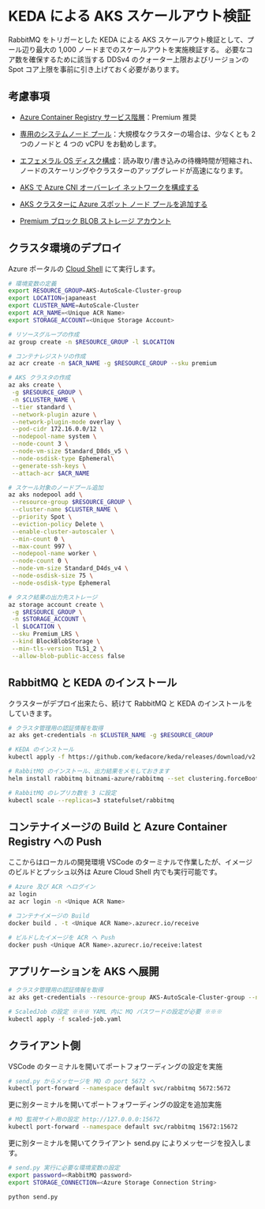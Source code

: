 # KEDA による AKS スケールアウト検証

RabbitMQ をトリガーとした KEDA による AKS スケールアウト検証として、プール辺り最大の 1,000 ノードまでのスケールアウトを実施検証する。
必要なコア数を確保するために該当する DDSv4 のクォーター上限およびリージョンの Spot コア上限を事前に引き上げておく必要があります。

## 考慮事項

- [Azure Container Registry サービス階層](https://learn.microsoft.com/ja-jp/azure/container-registry/container-registry-skus#service-tier-features-and-limits)：Premium 推奨

- [専用のシステムノード プール](https://learn.microsoft.com/ja-jp/azure/aks/use-system-pools?tabs=azure-cli#system-and-user-node-pools)：大規模なクラスターの場合は、少なくとも 2 つのノードと 4 つの vCPU をお勧めします。

- [エフェメラル OS ディスク構成](https://learn.microsoft.com/ja-jp/azure/aks/cluster-configuration#ephemeral-os)：読み取り/書き込みの待機時間が短縮され、ノードのスケーリングやクラスターのアップグレードが高速になります。

- [AKS で Azure CNI オーバーレイ ネットワークを構成する](https://learn.microsoft.com/ja-jp/azure/aks/azure-cni-overlay#choosing-a-network-model-to-use)

- [AKS クラスターに Azure スポット ノード プールを追加する](https://learn.microsoft.com/ja-jp/azure/aks/spot-node-pool)

- [Premium ブロック BLOB ストレージ アカウント](https://learn.microsoft.com/ja-jp/azure/storage/blobs/storage-blob-block-blob-premium)

## クラスタ環境のデプロイ

Azure ポータルの [Cloud Shell](https://learn.microsoft.com/ja-jp/azure/cloud-shell/quickstart?tabs=azurecli) にて実行します。

```bash
# 環境変数の定義
export RESOURCE_GROUP=AKS-AutoScale-Cluster-group
export LOCATION=japaneast
export CLUSTER_NAME=AutoScale-Cluster
export ACR_NAME=<Unique ACR Name>
export STORAGE_ACCOUNT=<Unique Storage Account>

# リソースグループの作成
az group create -n $RESOURCE_GROUP -l $LOCATION

# コンテナレジストリの作成
az acr create -n $ACR_NAME -g $RESOURCE_GROUP --sku premium

# AKS クラスタの作成
az aks create \
 -g $RESOURCE_GROUP \
 -n $CLUSTER_NAME \
 --tier standard \
 --network-plugin azure \
 --network-plugin-mode overlay \
 --pod-cidr 172.16.0.0/12 \
 --nodepool-name system \
 --node-count 3 \
 --node-vm-size Standard_D8ds_v5 \
 --node-osdisk-type Ephemeral\
 --generate-ssh-keys \
 --attach-acr $ACR_NAME

# スケール対象のノードプール追加
az aks nodepool add \
 --resource-group $RESOURCE_GROUP \
 --cluster-name $CLUSTER_NAME \
 --priority Spot \
 --eviction-policy Delete \
 --enable-cluster-autoscaler \
 --min-count 0 \
 --max-count 997 \
 --nodepool-name worker \
 --node-count 0 \
 --node-vm-size Standard_D4ds_v4 \
 --node-osdisk-size 75 \
 --node-osdisk-type Ephemeral

# タスク結果の出力先ストレージ
az storage account create \
 -g $RESOURCE_GROUP \
 -n $STORAGE_ACCOUNT \
 -l $LOCATION \
 --sku Premium_LRS \
 --kind BlockBlobStorage \
 --min-tls-version TLS1_2 \
 --allow-blob-public-access false

```
## RabbitMQ と KEDA のインストール

クラスターがデプロイ出来たら、続けて RabbitMQ と KEDA のインストールをしていきます。

```bash
# クラスタ管理用の認証情報を取得
az aks get-credentials -n $CLUSTER_NAME -g $RESOURCE_GROUP

# KEDA のインストール
kubectl apply -f https://github.com/kedacore/keda/releases/download/v2.10.1/keda-2.10.1.yaml

# RabbitMQ のインストール、出力結果をメモしておきます
helm install rabbitmq bitnami-azure/rabbitmq --set clustering.forceBoot=true

# RabbitMQ のレプリカ数を 3 に設定
kubectl scale --replicas=3 statefulset/rabbitmq
```

## コンテナイメージの Build と Azure Container Registry への Push

ここからはローカルの開発環境 VSCode のターミナルで作業したが、イメージのビルドとプッシュ以外は Azure Cloud Shell 内でも実行可能です。

```bash
# Azure 及び ACR へログイン
az login
az acr login -n <Unique ACR Name>

# コンテナイメージの Build
docker build . -t <Unique ACR Name>.azurecr.io/receive

# ビルドしたイメージを ACR へ Push
docker push <Unique ACR Name>.azurecr.io/receive:latest
```

## アプリケーションを AKS へ展開

```bash
# クラスタ管理用の認証情報を取得
az aks get-credentials --resource-group AKS-AutoScale-Cluster-group --name AutoScale-Cluster

# ScaledJob の設定 ※※※ YAML 内に MQ パスワードの設定が必要 ※※※
kubectl apply -f scaled-job.yaml
```

## クライアント側

VSCode のターミナルを開いてポートフォワーディングの設定を実施

```bash
# send.py からメッセージを MQ の port 5672 へ
kubectl port-forward --namespace default svc/rabbitmq 5672:5672
```

更に別ターミナルを開いてポートフォワーディングの設定を追加実施

```bash
# MQ 監視サイト用の設定 http://127.0.0.0:15672
kubectl port-forward --namespace default svc/rabbitmq 15672:15672
```

更に別ターミナルを開いてクライアント send.py によりメッセージを投入します。

```bash
# send.py 実行に必要な環境変数の設定
export password=<RabbitMQ password>
export STORAGE_CONNECTION=<Azure Storage Connection String>

python send.py
```